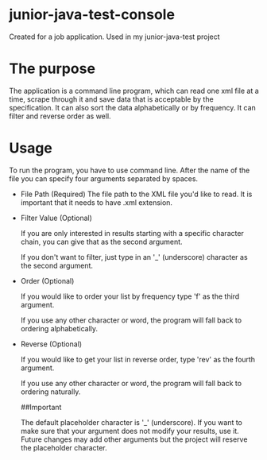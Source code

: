 # junior-java-test-console
Created for a job application. Used in my junior-java-test project

# The purpose
The application is a command line program, which can read one xml file at a time, scrape through it and save data that is acceptable by the specification. It can also sort the data alphabetically or by frequency. It can filter and reverse order as well.

# Usage
To run the program, you have to use command line. After the name of the file you can specify four arguments separated by spaces.

  * File Path (Required)
    The file path to the XML file you'd like to read. It is important that it needs to have .xml extension.
  * Filter Value (Optional)
     
     If you are only interested in results starting with a specific character chain, you can give that as the second argument.
     
     If you don't want to filter, just type in an '_' (underscore) character as the second argument.
  * Order (Optional)
    
    If you would like to order your list by frequency type 'f' as the third argument.
    
    If you use any other character or word, the program will fall back to ordering alphabetically.
  * Reverse (Optional)
  
    If you would like to get your list in reverse order, type 'rev' as the fourth argument.
    
    If you use any other character or word, the program will fall back to ordering naturally.
    
    ##Important
    
    The default placeholder character is '_' (underscore). If you want to make sure that your argument does not modify your results, use it. Future changes may add other arguments but the project will reserve the placeholder character.
